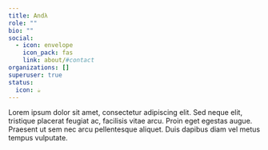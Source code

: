 ```yaml
---
title: Andλ
role: ""
bio: ""
social:
  - icon: envelope
    icon_pack: fas
    link: about/#contact
organizations: []
superuser: true
status:
  icon: ☕️
---
```


Lorem ipsum dolor sit amet, consectetur adipiscing elit. Sed neque elit, tristique placerat feugiat ac, facilisis vitae arcu. Proin eget egestas augue. Praesent ut sem nec arcu pellentesque aliquet. Duis dapibus diam vel metus tempus vulputate.
